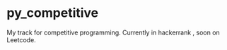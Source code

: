 # py_competitive

My track for competitive programming. Currently in hackerrank , soon on Leetcode.
